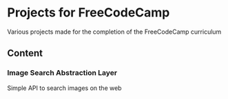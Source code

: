 # Projects for FreeCodeCamp

Various projects made for the completion of the FreeCodeCamp curriculum

## Content

### Image Search Abstraction Layer

Simple API to search images on the web
